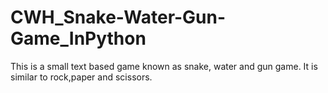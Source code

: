 # CWH_Snake-Water-Gun-Game_InPython

This is a small text based game known as snake, water and gun game. 
It is similar to rock,paper and scissors.
